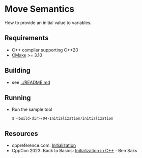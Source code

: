 # Move Semantics

How to provide an initial value to variables.

## Requirements

- C++ compiler supporting C++20
- [CMake](https://cmake.org) >= 3.10

## Building

- see [../README.md](../README.md)

## Running

- Run the sample tool
  ```console
  $ <build-dir>/04-Initialization/initialization
  ```

## Resources

- cppreference.com: [Initialization](https://en.cppreference.com/w/cpp/language/initialization)
- CppCon 2023: Back to Basics: [Initialization in C++](https://youtu.be/_23qmZtDBxg?si=V_FwwapJQM4edW6g) - Ben Saks
